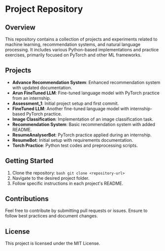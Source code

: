 # Project Repository

## Overview
This repository contains a collection of projects and experiments related to machine learning, recommendation systems, and natural language processing. It includes various Python-based implementations and practice exercises, primarily focused on PyTorch and other ML frameworks.

## Projects
- **Advance Recommendation System**: Enhanced recommendation system with updated documentation.
- **Arun FineTuned LLM**: Fine-tuned language model with PyTorch practice from an internship.
- **Assessment_1**: Initial project setup and first commit.
- **FineTuned LLM**: Another fine-tuned language model with internship-based PyTorch practice.
- **Image Classification**: Implementation of an image classification task.
- **Recommendation System**: Basic recommendation system with added README.
- **ResumeAnalyserBot**: PyTorch practice applied during an internship.
- **ResumeBot**: Initial setup with requirements documentation.
- **Torch Practice**: Python test codes and preprocessing scripts.

## Getting Started
1. Clone the repository:
   ```bash git clone <repository-url>```
3. Navigate to the desired project folder.
4. Follow specific instructions in each project's README.

## Contributions
Feel free to contribute by submitting pull requests or issues. Ensure to follow best practices and document changes.

## License
This project is licensed under the MIT License.
